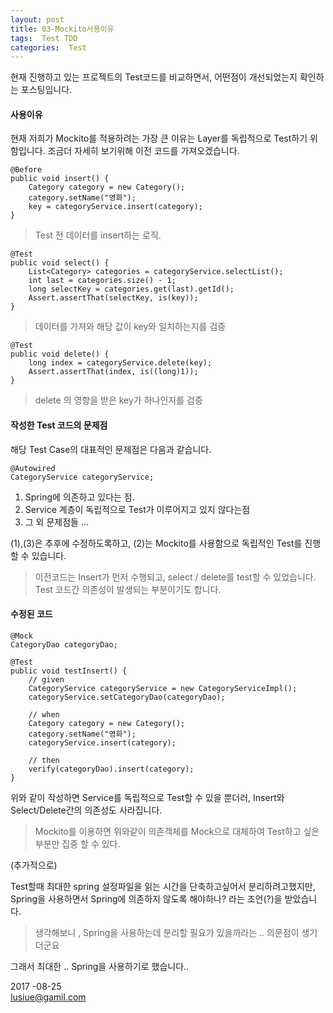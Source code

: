 ```yaml
---
layout: post
title: 03-Mockito사용이유
tags:  Test TDD
categories:  Test
---       
```



현재 진행하고 있는 프로젝트의 Test코드를 비교하면서, 어떤점이 개선되었는지 확인하는 포스팅입니다.      

#### 사용이유          

현재 저희가 Mockito를 적용하려는 가장 큰 이유는 Layer를 독립적으로 Test하기 위함입니다. 조금더 자세히 보기위해 이전 코드를 가져오겠습니다.    
	
	@Before
	public void insert() {
		Category category = new Category();
		category.setName("영화");
		key = categoryService.insert(category);
	}

> Test 전 데이터를 insert하는 로직.     

	@Test
	public void select() {
		List<Category> categories = categoryService.selectList();
		int last = categories.size() - 1;
		long selectKey = categories.get(last).getId();
		Assert.assertThat(selectKey, is(key));
	}

> 데이터를 가져와 해당 값이 key와 일치하는지를 검증 

	@Test
	public void delete() {
		long index = categoryService.delete(key);
		Assert.assertThat(index, is((long)1));
	}
	
> delete 의 영향을 받은 key가 하나인지를 검증       


#### 작성한 Test 코드의 문제점         

해당 Test Case의 대표적인 문제점은 다음과 같습니다.     

	@Autowired
	CategoryService categoryService;      

1. Spring에 의존하고 있다는 점.
2. Service 계층이 독립적으로 Test가 이루어지고 있지 않다는점       
3. 그 외 문제점들 ... 

(1),(3)은 추후에 수정하도록하고, (2)는 Mockito를 사용함으로 독립적인 Test를 진행할 수 있습니다.      

> 이전코드는 Insert가 먼저 수행되고, select / delete를 test할 수 있었습니다.      
> Test 코드간 의존성이 발생되는 부분이기도 합니다.    

#### 수정된 코드

	@Mock
	CategoryDao categoryDao;

	@Test
	public void testInsert() {
		// given
		CategoryService categoryService = new CategoryServiceImpl();
		categoryService.setCategoryDao(categoryDao);

		// when
		Category category = new Category();
		category.setName("영화");
		categoryService.insert(category);

		// then
		verify(categoryDao).insert(category);
	}

	
위와 같이 작성하면 Service를 독립적으로 Test할 수 있을 뿐더러, Insert와 Select/Delete간의 의존성도 사라집니다.    

> Mockito를 이용하면 위와같이 의존객체를 Mock으로 대체하여 Test하고 싶은 부분만 집중 할 수 있다.      

(추가적으로)       
   
Test할때 최대한 spring 설정파일을 읽는 시간을 단축하고싶어서 분리하려고했지만,    
Spring을 사용하면서 Spring에 의존하지 않도록 해야하나? 라는 조언(?)을 받았습니다.    

> 생각해보니 , Spring을 사용하는데 분리할 필요가 있을까라는 .. 의문점이 생기더군요     

그래서 최대한 .. Spring을 사용하기로 했습니다..



2017 -08-25      
lusiue@gamil.com          


 

